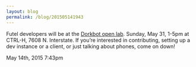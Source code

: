 ```yaml
---
layout: blog
permalink: /blog/201505141943
---
```


Futel developers will be at the <a href="http://dorkbotpdx.org/openlab_05_2015/">Dorkbot open lab</a>. Sunday, May 31, 1-5pm at CTRL-H, 7608 N. Interstate. If you’re interested in contributing, setting up a dev instance or a client, or just talking about phones, come on down!



<div id="footer">
<span id="timestamp"> May 14th, 2015 7:43pm </span>
</div>

